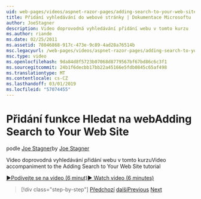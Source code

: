 ```yaml
---
uid: web-pages/videos/aspnet-razor-pages/adding-search-to-your-web-site
title: Přidání vyhledávání do webové stránky | Dokumentace Microsoftu
author: JoeStagner
description: Video doprovodná vyhledávání přidání webu v tomto kurzu
ms.author: riande
ms.date: 02/25/2011
ms.assetid: 78046868-917c-473e-9c89-4ad28a76514b
msc.legacyurl: /web-pages/videos/aspnet-razor-pages/adding-search-to-your-web-site
msc.type: video
ms.openlocfilehash: 9da84d8f5723b07068d8779567bf67bd86c6c3f1
ms.sourcegitcommit: 24b1f6decbb17bb22a45166e5fdb0845c65af498
ms.translationtype: MT
ms.contentlocale: cs-CZ
ms.lasthandoff: 03/01/2019
ms.locfileid: "57074455"
---
```

<a name="adding-search-to-your-web-site"></a><span data-ttu-id="533e8-103">Přidání funkce Hledat na web</span><span class="sxs-lookup"><span data-stu-id="533e8-103">Adding Search to Your Web Site</span></span>
====================
<span data-ttu-id="533e8-104">podle [Joe Stagner](https://github.com/JoeStagner)</span><span class="sxs-lookup"><span data-stu-id="533e8-104">by [Joe Stagner](https://github.com/JoeStagner)</span></span>

<span data-ttu-id="533e8-105">Video doprovodná vyhledávání přidání webu v tomto kurzu</span><span class="sxs-lookup"><span data-stu-id="533e8-105">Video accompaniment to the Adding Search to Your Web Site tutorial</span></span>

[<span data-ttu-id="533e8-106">&#9654;Podívejte se na video (6 minut)</span><span class="sxs-lookup"><span data-stu-id="533e8-106">&#9654; Watch video (6 minutes)</span></span>](https://channel9.msdn.com/Blogs/ASP-NET-Site-Videos/adding-search-to-your-web-site)

> [!div class="step-by-step"]
> <span data-ttu-id="533e8-107">[Předchozí](adding-email-to-your-web-site.md)
> [další](adding-social-networking-to-your-website.md)</span><span class="sxs-lookup"><span data-stu-id="533e8-107">[Previous](adding-email-to-your-web-site.md)
[Next](adding-social-networking-to-your-website.md)</span></span>
